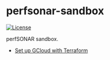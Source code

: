 # perfsonar-sandbox

[![License](https://img.shields.io/badge/License-Apache_2.0-blue.svg)](https://opensource.org/licenses/Apache-2.0)

perfSONAR sandbox.
* [Set up GCloud with Terraform](terraform/gcloud/README.md)
